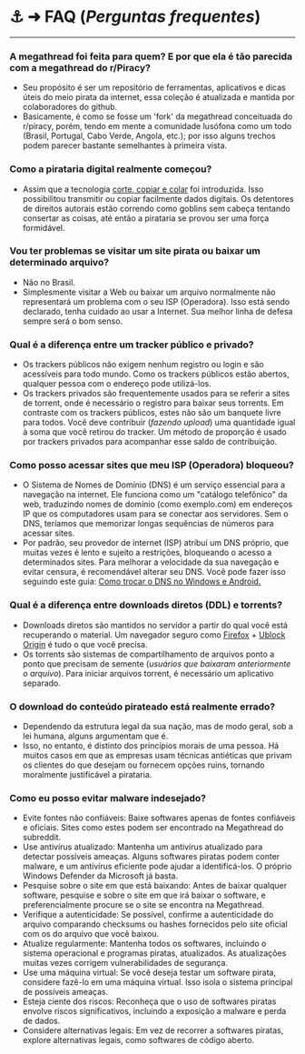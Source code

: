 # ⚓️ ➜ **FAQ** (_Perguntas frequentes_)

---

### A megathread foi feita para quem? E por que ela é tão parecida com a megathread do r/Piracy?

- Seu propósito é ser um repositório de ferramentas, aplicativos e dicas úteis do meio pirata da internet, essa coleção é atualizada e mantida por colaboradores do github.
- Basicamente, é como se fosse um 'fork' da megathread conceituada do r/piracy, porém, tendo em mente a comunidade lusófona como um todo (Brasil, Portugal, Cabo Verde, Angola, etc.); por isso alguns trechos podem parecer bastante semelhantes à primeira vista.

### Como a pirataria digital realmente começou?

- Assim que a tecnologia [corte, copiar e colar](https://pt.wikipedia.org/wiki/Cortar,_copiar_e_colar) foi introduzida. Isso possibilitou transmitir ou copiar facilmente dados digitais. Os detentores de direitos autorais estão correndo como goblins sem cabeça tentando consertar as coisas, até então a pirataria se provou ser uma força formidável.

### Vou ter problemas se visitar um site pirata ou baixar um determinado arquivo?

- Não no Brasil.
- Simplesmente visitar a Web ou baixar um arquivo normalmente não representará um problema com o seu ISP (Operadora). Isso está sendo declarado, tenha cuidado ao usar a Internet. Sua melhor linha de defesa sempre será o bom senso.

### Qual é a diferença entre um tracker público e privado?

- Os trackers públicos não exigem nenhum registro ou login e são acessíveis para todo mundo. Como os trackers públicos estão abertos, qualquer pessoa com o endereço pode utilizá-los.
- Os trackers privados são frequentemente usados para se referir a sites de torrent, onde é necessário o registro para baixar seus torrents. Em contraste com os trackers públicos, estes não são um banquete livre para todos. Você deve contribuir (_fazendo upload_) uma quantidade igual à soma que você retirou do tracker. Um método de proporção é usado por trackers privados para acompanhar esse saldo de contribuição.

### Como posso acessar sites que meu ISP (Operadora) bloqueou?

- O Sistema de Nomes de Domínio (DNS) é um serviço essencial para a navegação na internet. Ele funciona como um "catálogo telefônico" da web, traduzindo nomes de domínio (como exemplo.com) em endereços IP que os computadores usam para se conectar aos servidores. Sem o DNS, teríamos que memorizar longas sequências de números para acessar sites.
- Por padrão, seu provedor de internet (ISP) atribui um DNS próprio, que muitas vezes é lento e sujeito a restrições, bloqueando o acesso a determinados sites. Para melhorar a velocidade da sua navegação e evitar censura, é recomendável alterar seu DNS. Você pode fazer isso seguindo este guia: [Como trocar o DNS no Windows e Android.](/guias/dns)

### Qual é a diferença entre downloads diretos (DDL) e torrents?

- Downloads diretos são mantidos no servidor a partir do qual você está recuperando o material. Um navegador seguro como [Firefox](https://mozilla.org/firefox/new/) + [Ublock Origin](https://addons.mozilla.org/firefox/addon/ublock-origin/) é tudo o que você precisa.
- Os torrents são sistemas de compartilhamento de arquivos ponto a ponto que precisam de semente (_usuários que baixaram anteriormente o arquivo_). Para iniciar arquivos torrent, é necessário um aplicativo separado.

### O download do conteúdo pirateado está realmente errado?

- Dependendo da estrutura legal da sua nação, mas de modo geral, sob a lei humana, alguns argumentam que é.
- Isso, no entanto, é distinto dos princípios morais de uma pessoa. Há muitos casos em que as empresas usam técnicas antiéticas que privam os clientes do que desejam ou fornecem opções ruins, tornando moralmente justificável a pirataria.

### Como eu posso evitar malware indesejado?

- Evite fontes não confiáveis: Baixe softwares apenas de fontes confiáveis e oficiais. Sites como estes podem ser encontrado na Megathread do subreddit.
- Use antivírus atualizado: Mantenha um antivírus atualizado para detectar possíveis ameaças. Alguns softwares piratas podem conter malware, e um antivírus eficiente pode ajudar a identificá-los. O próprio Windows Defender da Microsoft já basta.
- Pesquise sobre o site em que está baixando: Antes de baixar qualquer software, pesquise e sobre o site em que irá baixar o software, e preferencialmente procure se o site se encontra na Megathread.
- Verifique a autenticidade: Se possível, confirme a autenticidade do arquivo comparando checksums ou hashes fornecidos pelo site oficial com os do arquivo que você baixou.
- Atualize regularmente: Mantenha todos os softwares, incluindo o sistema operacional e programas piratas, atualizados. As atualizações muitas vezes corrigem vulnerabilidades de segurança.
- Use uma máquina virtual: Se você deseja testar um software pirata, considere fazê-lo em uma máquina virtual. Isso isola o sistema principal de possíveis ameaças.
- Esteja ciente dos riscos: Reconheça que o uso de softwares piratas envolve riscos significativos, incluindo a exposição a malware e perda de dados.
- Considere alternativas legais: Em vez de recorrer a softwares piratas, explore alternativas legais, como softwares de código aberto.


